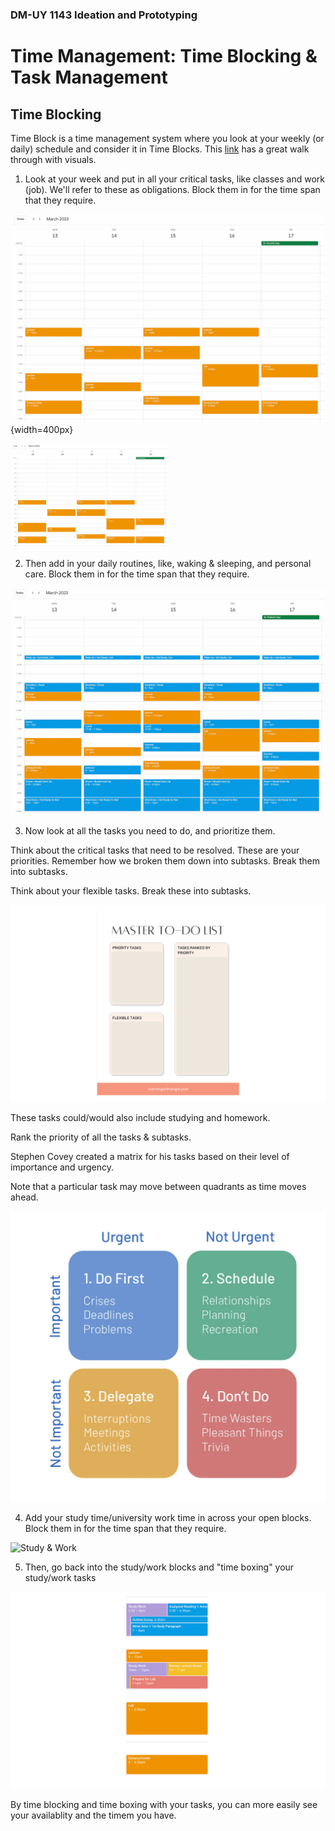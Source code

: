 ### DM-UY 1143 Ideation and Prototyping

# Time Management: Time Blocking & Task Management

## Time Blocking

Time Block is a time management system where you look at your weekly (or daily) schedule and consider it in Time Blocks. This [link](https://learningwithangie.com/time-blocking-method-for-students/) has a great walk through with visuals.

1. Look at your week and put in all your critical tasks, like classes and work (job). We'll refer to these as obligations. Block them in for the time span that they require.

![Critical Tasks](Images/google-calendar-obligations.jpg){width=400px} 

<img src="Images/google-calendar-obligations.jpg" alt="Critical Tasks" style="width:50%"/>

2. Then add in your daily routines, like, waking & sleeping, and personal care. Block them in for the time span that they require.

![Obligations](Images/google-calendar-obligations-and-daily-routines.jpg "Daily Routines")


3. Now look at all the tasks you need to do, and prioritize them. 

Think about the critical tasks that need to be resolved. These are your priorities. Remember how we broken them down into subtasks. Break them into subtasks.

Think about your flexible tasks. Break these into subtasks.

![Tasks](Images/master-to-do-list.png "Task")

These tasks could/would also include studying and homework.

Rank the priority of all the tasks & subtasks. 

Stephen Covey created a matrix for his tasks based on their level of importance and urgency.

Note that a particular task may move between quadrants as time moves ahead.

![Time Matrix](Images/CoveyTimeMatrix.png "Time Matrix")



4. Add your study time/university work time in across your open blocks. Block them in for the time span that they require.

![Study & Work](Images/google-calendar-obligations-daily-routines-work.png "Study/Work")


5. Then, go back into the study/work blocks and "time boxing" your study/work tasks

![Time Boxing Study & Work](Images/time-boxing-google-calendar-1.png "time box study & work")


By time blocking and time boxing with your tasks, you can more easily see your availablity and the timem you have.




